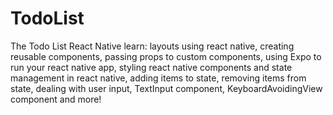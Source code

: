 # TodoList

The Todo List React Native 
learn: layouts using react native, creating reusable components, passing props to custom components, using Expo to run your react native app,  styling react native components and state management in react native, adding items to state, removing items from state, dealing with user input, TextInput component, KeyboardAvoidingView component and more!

